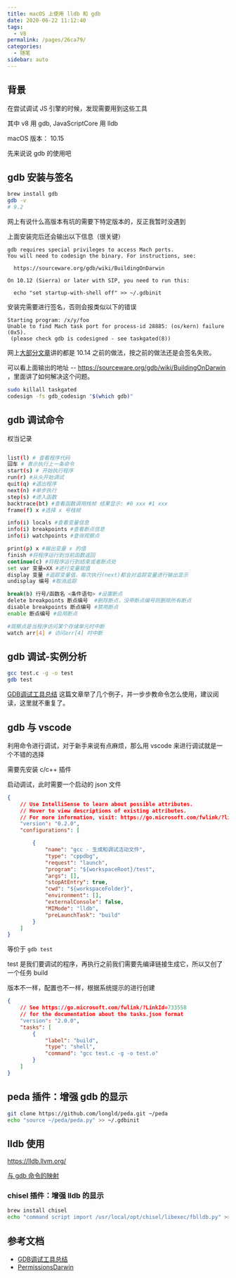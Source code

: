 ```yaml
---
title: macOS 上使用 lldb 和 gdb
date: 2020-06-22 11:12:40
tags: 
  - V8
permalink: /pages/26ca79/
categories: 
  - 随笔
sidebar: auto
---
```


## 背景

在尝试调试 JS 引擎的时候，发现需要用到这些工具

其中 v8 用 gdb, JavaScriptCore 用 lldb

macOS 版本： 10.15 

先来说说 gdb 的使用吧

<!--more-->

## gdb 安装与签名

```sh
brew install gdb
gdb -v
# 9.2
```

网上有说什么高版本有坑的需要下特定版本的，反正我暂时没遇到

上面安装完后还会输出以下信息（很关键）

```
gdb requires special privileges to access Mach ports.
You will need to codesign the binary. For instructions, see:

  https://sourceware.org/gdb/wiki/BuildingOnDarwin

On 10.12 (Sierra) or later with SIP, you need to run this:

  echo "set startup-with-shell off" >> ~/.gdbinit
```

安装完需要进行签名，否则会报类似以下的错误
```
Starting program: /x/y/foo
Unable to find Mach task port for process-id 28885: (os/kern) failure (0x5).
 (please check gdb is codesigned - see taskgated(8))
```
网上[大部分文章](https://blog.csdn.net/weixin_30257433/article/details/94883470)讲的都是 10.14 之前的做法，按之前的做法还是会签名失败。

可以看上面输出的地址 -- https://sourceware.org/gdb/wiki/BuildingOnDarwin ，里面讲了如何解决这个问题。

```sh
sudo killall taskgated
codesign -fs gdb_codesign "$(which gdb)"
```

## gdb 调试命令

权当记录

```sh

list(l) # 查看程序代码
回车 # 表示执行上一条命令
start(s) # 开始执行程序
run(r) #从头开始调试
quit(q) #退出程序
next(n) #单步执行
step(s) #进入函数
backtrace(bt) #查看函数调用栈帧 结果显示: #0 xxx #1 xxx
frame(f) x #选择 x 号栈帧

info(i) locals #查看变量信息
info(i) breakpoints #查看断点信息
info(i) watchpoints #查询观察点

print(p) x #输出变量 x 的值
finish #将程序运行到当前函数返回
continue(c) #将程序运行到结束或者断点处
set var 变量=XX #进行变量赋值
display 变量 #追踪变量值，每次执行(next)都会对追踪变量进行输出显示
undisplay 编号 #取消追踪

break(b) 行号/函数名 <条件语句> #设置断点
delete breakpoints 断点编号  #删除断点，没带断点编号则删除所有断点
disable breakpoints 断点编号 #禁用断点
enable 断点编号 #启用断点

#观察点是当程序访问某个存储单元时中断
watch arr[4] # 访问arr[4] 时中断
```

## gdb 调试-实例分析
 
 ```sh
gcc test.c -g -o test
gdb test
```

[GDB调试工具总结](https://www.jianshu.com/p/30ffc01380a0) 这篇文章举了几个例子，并一步步教命令怎么使用，建议阅读，这里就不重复了。

## gdb 与 vscode

利用命令进行调试，对于新手来说有点麻烦，那么用 vscode 来进行调试就是一个不错的选择

需要先安装 c/c++ 插件

启动调试，此时需要一个启动的 json 文件

```json
{
    // Use IntelliSense to learn about possible attributes.
    // Hover to view descriptions of existing attributes.
    // For more information, visit: https://go.microsoft.com/fwlink/?linkid=830387
    "version": "0.2.0",
    "configurations": [

        {
            "name": "gcc - 生成和调试活动文件",
            "type": "cppdbg",
            "request": "launch",
            "program": "${workspaceRoot}/test",
            "args": [],
            "stopAtEntry": true,
            "cwd": "${workspaceFolder}",
            "environment": [],
            "externalConsole": false,
            "MIMode": "lldb",
            "preLaunchTask": "build"
        }
    ]
}
```

等价于 `gdb test`

test 是我们要调试的程序，再执行之前我们需要先编译链接生成它，所以又创了一个任务 build

版本不一样，配置也不一样，根据系统提示的进行创建

```json
{
    // See https://go.microsoft.com/fwlink/?LinkId=733558
    // for the documentation about the tasks.json format
    "version": "2.0.0",
    "tasks": [
        {
            "label": "build",
            "type": "shell",
            "command": "gcc test.c -g -o test.o"
        }
    ]
}
```

## peda 插件：增强 gdb 的显示

```sh
git clone https://github.com/longld/peda.git ~/peda
echo "source ~/peda/peda.py" >> ~/.gdbinit
```

## lldb 使用

https://lldb.llvm.org/

[与 gdb 命令的映射](https://lldb.llvm.org/use/map.html)

### chisel 插件：增强 lldb 的显示

```sh
brew install chisel
echo "command script import /usr/local/opt/chisel/libexec/fblldb.py" >> ~/.lldbinit
```


## 参考文档

- [GDB调试工具总结](https://www.jianshu.com/p/30ffc01380a0)
- [PermissionsDarwin](https://sourceware.org/gdb/wiki/PermissionsDarwin)
